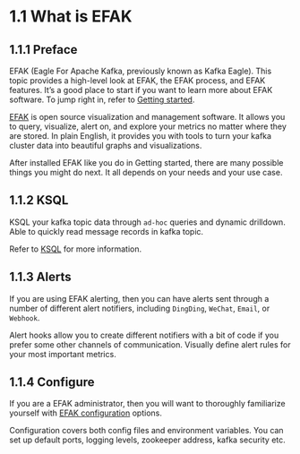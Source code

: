 # 1.1 What is EFAK
## 1.1.1 Preface
EFAK (Eagle For Apache Kafka, previously known as Kafka Eagle). This topic provides a high-level look at EFAK, the EFAK process, and EFAK features. It’s a good place to start if you want to learn more about EFAK software. To jump right in, refer to [Getting started](../1.Introduction/2.GettingStarted.md).

[EFAK](https://github.com/smartloli/EFAK) is open source visualization and management software. It allows you to query, visualize, alert on, and explore your metrics no matter where they are stored. In plain English, it provides you with tools to turn your kafka cluster data into beautiful graphs and visualizations.

After installed EFAK like you do in Getting started, there are many possible things you might do next. It all depends on your needs and your use case.

## 1.1.2 KSQL
KSQL your kafka topic data through `ad-hoc` queries and dynamic drilldown. Able to quickly read message records in kafka topic.

Refer to [KSQL](../3.QuickStart/7.KSQL.md) for more information.

## 1.1.3 Alerts
If you are using EFAK alerting, then you can have alerts sent through a number of different alert notifiers, including `DingDing`, `WeChat`, `Email`, or `Webhook`.

Alert hooks allow you to create different notifiers with a bit of code if you prefer some other channels of communication. Visually define alert rules for your most important metrics.

## 1.1.4 Configure
If you are a EFAK administrator, then you will want to thoroughly familiarize yourself with [EFAK configuration](../2.Installation/4.Configuration.md) options.

Configuration covers both config files and environment variables. You can set up default ports, logging levels, zookeeper address, kafka security etc.
